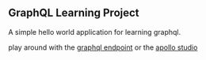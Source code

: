 ## GraphQL Learning Project

A simple hello world application for learning graphql.

play around with the [graphql endpoint](https://graphql-hello-world-ajet.herokuapp.com/graphql) or the [apollo studio](https://studio.apollographql.com/sandbox/explorer?endpoint=https%3A%2F%2Fgraphql-hello-world-ajet.herokuapp.com%2Fgraphql&explorerURLState=N4IgJg9gxgrgtgUwHYBcQC4QEcYIE4CeABAIq6FHAA6eVSRRMAzvk5TXQwwJZgf1dm%2BJAENE-LkQA2yAOYoAFgHkAZgFUWeUeNoCGABwhMUbarskMUCAB4oJF3vYYBfe693OQzoA)
